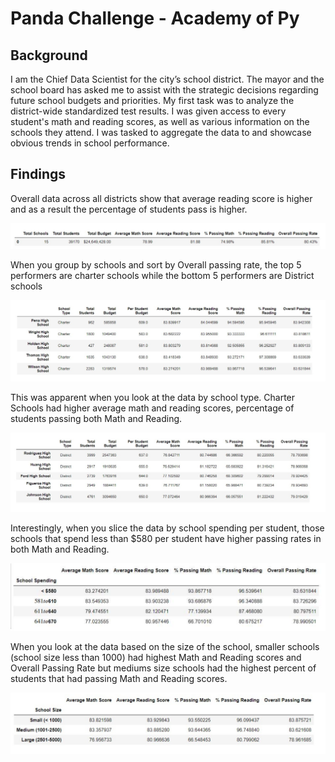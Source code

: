 # Panda Challenge - Academy of Py

## Background
I am the Chief Data Scientist for the city’s school district.  The mayor and the school board has asked me to assist with the strategic decisions regarding future school budgets and priorities.
My first task was to analyze the district-wide standardized test results. I was given access to every student's math and reading scores, as well as various information on the schools they attend. I was tasked to aggregate the data to and showcase obvious trends in school performance.

## Findings

Overall data across all districts show that average reading score is higher and as a result the percentage of students pass is higher.
 
![Overall](Images/overall_district.png)

When you group by schools and sort by Overall passing rate, the top 5 performers are charter schools while the bottom 5 performers are District schools
 
![Top5C](Images/top5_charters.png)
 
This was apparent when you look at the data by school type.  Charter Schools had higher average math and reading scores, percentage of students passing both Math and Reading.
 
![Top5D](Images/top5_districts.png)

Interestingly, when you slice the data by school spending per student, those schools that spend less than $580 per student have higher passing rates in both Math and Reading.
 
![Spend](Images/spendperstudent.png)

When you look at the data based on the size of the school, smaller schools (school size less than 1000) had highest Math and Reading scores and Overall Passing Rate but mediums size schools had the highest percent of students that had passing Math and Reading scores.
 
![Size](Images/size.png)